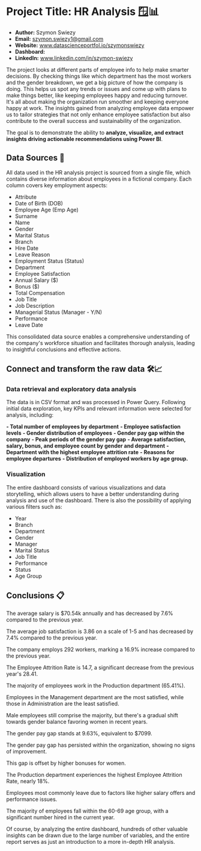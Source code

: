 # Project Title: HR Analysis 🪟📊

- **Author:** Szymon Swiezy
- **Email:** szymon.swiezy1@gmail.com
- **Website:** www.datascienceportfol.io/szymonswiezy
- **Dashboard:** 
- **LinkedIn:** www.linkedin.com/in/szymon-swiezy

The project looks at different parts of employee info to help make smarter decisions. By checking things like which department has the most workers and the gender breakdown, we get a big picture of how the company is doing. This helps us spot any trends or issues and come up with plans to make things better, like keeping employees happy and reducing turnover. It's all about making the organization run smoother and keeping everyone happy at work. The insights gained from analyzing employee data empower us to tailor strategies that not only enhance employee satisfaction but also contribute to the overall success and sustainability of the organization.

The goal is to demonstrate the ability to **analyze, visualize, and extract insights driving actionable recommendations using Power BI**.

## Data Sources 📂
All data used in the HR analysis project is sourced from a single file, which contains diverse information about employees in a fictional company. Each column covers key employment aspects:

- Attribute
- Date of Birth (DOB)
- Employee Age (Emp Age)
- Surname
- Name
- Gender
- Marital Status
- Branch
- Hire Date
- Leave Reason
- Employment Status (Status)
- Department
- Employee Satisfaction
- Annual Salary ($)
- Bonus ($)
- Total Compensation
- Job Title
- Job Description
- Managerial Status (Manager - Y/N)
- Performance
- Leave Date

This consolidated data source enables a comprehensive understanding of the company's workforce situation and facilitates thorough analysis, leading to insightful conclusions and effective actions.



## Connect and transform the raw data 🛠️📈

### Data retrieval and exploratory data analysis

The data is in CSV format and was processed in Power Query. Following initial data exploration, key KPIs and relevant information were selected for analysis, including:

**- Total number of employees by department** 
**- Employee satisfaction levels** 
**- Gender distribution of employees** 
**- Gender pay gap within the company** 
**- Peak periods of the gender pay gap** 
**- Average satisfaction, salary, bonus, and employee count by gender and department** 
**- Department with the highest employee attrition rate** 
**- Reasons for employee departures** 
**- Distribution of employed workers by age group.** 


### Visualization

The entire dashboard consists of various visualizations and data storytelling, which allows users to have a better understanding during analysis and use of the dashboard. There is also the possibility of applying various filters such as:

- Year
- Branch
- Department
- Gender
- Manager
- Marital Status
- Job Title
- Performance
- Status
- Age Group


## Conclusions 📋

The average salary is $70.54k annually and has decreased by 7.6% compared to the previous year.

The average job satisfaction is 3.86 on a scale of 1-5 and has decreased by 7.4% compared to the previous year.

The company employs 292 workers, marking a 16.9% increase compared to the previous year.

The Employee Attrition Rate is 14.7, a significant decrease from the previous year's 28.41.

The majority of employees work in the Production department (65.41%).

Employees in the Management department are the most satisfied, while those in Administration are the least satisfied.

Male employees still comprise the majority, but there's a gradual shift towards gender balance favoring women in recent years.

The gender pay gap stands at 9.63%, equivalent to $7099.

The gender pay gap has persisted within the organization, showing no signs of improvement.

This gap is offset by higher bonuses for women.

The Production department experiences the highest Employee Attrition Rate, nearly 18%.

Employees most commonly leave due to factors like higher salary offers and performance issues.

The majority of employees fall within the 60-69 age group, with a significant number hired in the current year.


Of course, by analyzing the entire dashboard, hundreds of other valuable insights can be drawn due to the large number of variables, and the entire report serves as just an introduction to a more in-depth HR analysis.
